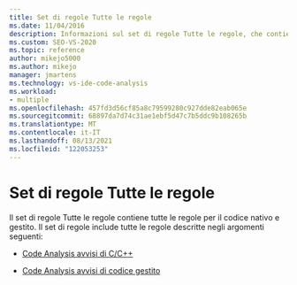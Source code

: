 ```yaml
---
title: Set di regole Tutte le regole
ms.date: 11/04/2016
description: Informazioni sul set di regole Tutte le regole, che contiene tutte le regole per il codice nativo e gestito in Visual Studio. Visualizzare le risorse che descrivono le regole in questo set.
ms.custom: SEO-VS-2020
ms.topic: reference
author: mikejo5000
ms.author: mikejo
manager: jmartens
ms.technology: vs-ide-code-analysis
ms.workload:
- multiple
ms.openlocfilehash: 457fd3d56cf85a8c79599280c927dde82eab065e
ms.sourcegitcommit: 68897da7d74c31ae1ebf5d47c7b5ddc9b108265b
ms.translationtype: MT
ms.contentlocale: it-IT
ms.lasthandoff: 08/13/2021
ms.locfileid: "122053253"
---
```

# <a name="all-rules-rule-set"></a>Set di regole Tutte le regole

Il set di regole Tutte le regole contiene tutte le regole per il codice nativo e gestito. Il set di regole include tutte le regole descritte negli argomenti seguenti:

- [Code Analysis avvisi di C/C++](/cpp/code-quality/code-analysis-for-c-cpp-warnings)

- [Code Analysis avvisi di codice gestito](/dotnet/fundamentals/code-analysis/quality-rules/index)

